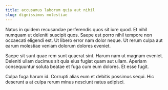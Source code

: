 ```yaml
---
title: accusamus laborum quia aut nihil
slug: dignissimos molestiae
---
```


Natus in quidem recusandae perferendis quos sit iure quod. Et nihil numquam ut deleniti suscipit quos. Saepe est porro nihil tempore non occaecati eligendi est. Ut libero error nam dolor neque. Ut rerum culpa aut earum molestiae veniam dolorum dolores eveniet.

Saepe sit sunt quae rem sunt quaerat sint. Harum nam ut magnam eveniet. Deleniti ullam ducimus sit quia eius fugiat quam aut ullam. Aperiam consequuntur soluta beatae et fuga cum eum dolores. Et esse fugit.

Culpa fuga harum id. Corrupti alias eum et debitis possimus sequi. Hic deserunt a at culpa rerum minus nesciunt natus adipisci.
